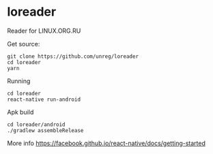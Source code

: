 # loreader
Reader for LINUX.ORG.RU

Get source:
```
git clone https://github.com/unreg/loreader
cd loreader
yarn
```

Running
```
cd loreader
react-native run-android
```

Apk build
```
cd loreader/android
./gradlew assembleRelease
```


More info https://facebook.github.io/react-native/docs/getting-started
